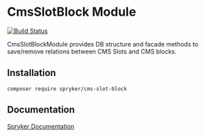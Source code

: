 # CmsSlotBlock Module
[![Build Status](https://travis-ci.org/spryker/cms-slot-block.svg)](https://travis-ci.org/spryker/cms-slot-block)

CmsSlotBlockModule provides DB structure and facade methods to save/remove relations between CMS Slots and CMS blocks.

## Installation

```
composer require spryker/cms-slot-block
```

## Documentation

[Spryker Documentation](https://documentation.spryker.com/module_guide/overview.htm)
